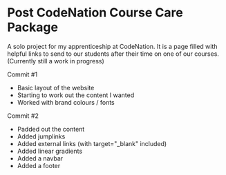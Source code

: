 # Post CodeNation Course Care Package
A solo project for my apprenticeship at CodeNation. It is a page filled with helpful links to send to our students after their time on one of our courses. (Currently still a work in progress)

Commit #1

- Basic layout of the website
- Starting to work out the content I wanted
- Worked with brand colours / fonts

Commit #2

- Padded out the content
- Added jumplinks
- Added external links (with target="_blank" included)
- Added linear gradients
- Added a navbar
- Added a footer
